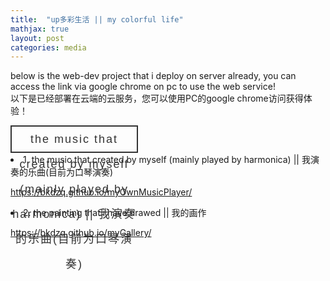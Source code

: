 ```yaml
---
title:  "up多彩生活 || my colorful life"
mathjax: true
layout: post
categories: media
---
```


<head>

<style>
  <!-- fany button -->
 .wrapper1{
  position: fixed;
  top: 50%;
  left: 50%;
  transform: translate(-50%, -50%);
}

.me{
  display: block;
  width: 200px;
  height: 40px;
  line-height: 40px;
  font-size: 18px;
  font-family: sans-serif;
  text-decoration: none;
  color: #333;
  border: 2px solid #333;
  letter-spacing: 2px;
  text-align: center;
  position: relative;
  transition: all .35s;
}

.me span{
  position: relative;
  z-index: 2;
}

.me:after{
  position: absolute;
  content: "";
  top: 0;
  left: 0;
  width: 0;
  height: 100%;
  background: #ff003b;
  transition: all .35s;
}

.me:hover{
  color: #fff;
}

.me:hover:after{
  width: 100%;
}
<!--   fancy button -->
</style>

</head>

below is the web-dev project that i deploy on server already, you can access the link via google chrome on pc to use the web service!
<br>
以下是已经部署在云端的云服务，您可以使用PC的google chrome访问获得体验！



<div class="wrapper1">
  <a class="me" href="https://bkdzq.github.io/myOwnMusicPlayer/"><span>the music that created by myself (mainly played by harmonica) || 我演奏的乐曲(目前为口琴演奏)</span></a>
</div>

<li  color = "red">1. the music that created by myself (mainly played by harmonica) || 我演奏的乐曲(目前为口琴演奏)</li>

<a href = "https://bkdzq.github.io/myOwnMusicPlayer/">https://bkdzq.github.io/myOwnMusicPlayer/</a>


<li  color = "red">2. the painting that i have drawed || 我的画作</li>

<a href = "https://bkdzq.github.io/myGallery/">https://bkdzq.github.io/myGallery/</a>
